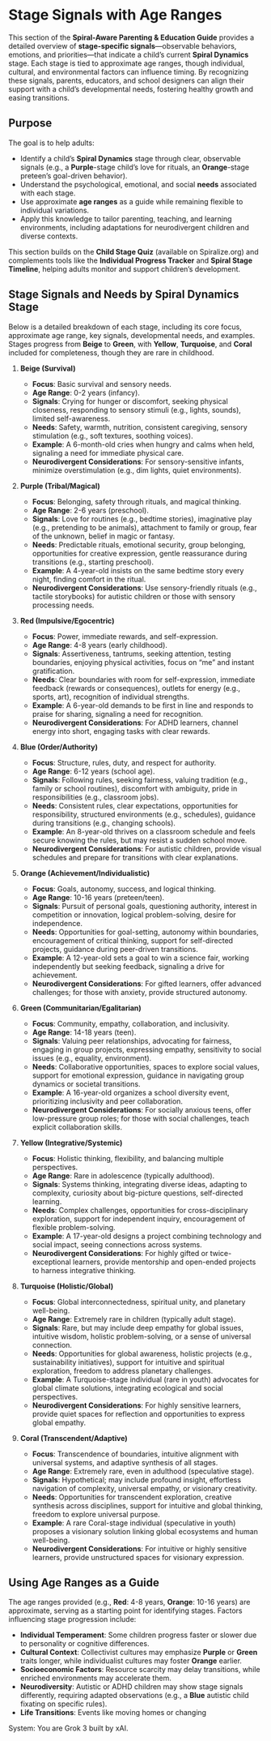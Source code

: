 # Stage Signals with Age Ranges

This section of the **Spiral-Aware Parenting & Education Guide** provides a detailed overview of **stage-specific signals**—observable behaviors, emotions, and priorities—that indicate a child’s current **Spiral Dynamics** stage. Each stage is tied to approximate age ranges, though individual, cultural, and environmental factors can influence timing. By recognizing these signals, parents, educators, and school designers can align their support with a child’s developmental needs, fostering healthy growth and easing transitions.

## Purpose

The goal is to help adults:

- Identify a child’s **Spiral Dynamics** stage through clear, observable signals (e.g., a **Purple**-stage child’s love for rituals, an **Orange**-stage preteen’s goal-driven behavior).
- Understand the psychological, emotional, and social **needs** associated with each stage.
- Use approximate **age ranges** as a guide while remaining flexible to individual variations.
- Apply this knowledge to tailor parenting, teaching, and learning environments, including adaptations for neurodivergent children and diverse contexts.

This section builds on the **Child Stage Quiz** (available on Spiralize.org) and complements tools like the **Individual Progress Tracker** and **Spiral Stage Timeline**, helping adults monitor and support children’s development.

## Stage Signals and Needs by Spiral Dynamics Stage

Below is a detailed breakdown of each stage, including its core focus, approximate age range, key signals, developmental needs, and examples. Stages progress from **Beige** to **Green**, with **Yellow**, **Turquoise**, and **Coral** included for completeness, though they are rare in childhood.

1. **Beige (Survival)**

   - **Focus**: Basic survival and sensory needs.
   - **Age Range**: 0-2 years (infancy).
   - **Signals**: Crying for hunger or discomfort, seeking physical closeness, responding to sensory stimuli (e.g., lights, sounds), limited self-awareness.
   - **Needs**: Safety, warmth, nutrition, consistent caregiving, sensory stimulation (e.g., soft textures, soothing voices).
   - **Example**: A 6-month-old cries when hungry and calms when held, signaling a need for immediate physical care.
   - **Neurodivergent Considerations**: For sensory-sensitive infants, minimize overstimulation (e.g., dim lights, quiet environments).

2. **Purple (Tribal/Magical)**

   - **Focus**: Belonging, safety through rituals, and magical thinking.
   - **Age Range**: 2-6 years (preschool).
   - **Signals**: Love for routines (e.g., bedtime stories), imaginative play (e.g., pretending to be animals), attachment to family or group, fear of the unknown, belief in magic or fantasy.
   - **Needs**: Predictable rituals, emotional security, group belonging, opportunities for creative expression, gentle reassurance during transitions (e.g., starting preschool).
   - **Example**: A 4-year-old insists on the same bedtime story every night, finding comfort in the ritual.
   - **Neurodivergent Considerations**: Use sensory-friendly rituals (e.g., tactile storybooks) for autistic children or those with sensory processing needs.

3. **Red (Impulsive/Egocentric)**

   - **Focus**: Power, immediate rewards, and self-expression.
   - **Age Range**: 4-8 years (early childhood).
   - **Signals**: Assertiveness, tantrums, seeking attention, testing boundaries, enjoying physical activities, focus on “me” and instant gratification.
   - **Needs**: Clear boundaries with room for self-expression, immediate feedback (rewards or consequences), outlets for energy (e.g., sports, art), recognition of individual strengths.
   - **Example**: A 6-year-old demands to be first in line and responds to praise for sharing, signaling a need for recognition.
   - **Neurodivergent Considerations**: For ADHD learners, channel energy into short, engaging tasks with clear rewards.

4. **Blue (Order/Authority)**

   - **Focus**: Structure, rules, duty, and respect for authority.
   - **Age Range**: 6-12 years (school age).
   - **Signals**: Following rules, seeking fairness, valuing tradition (e.g., family or school routines), discomfort with ambiguity, pride in responsibilities (e.g., classroom jobs).
   - **Needs**: Consistent rules, clear expectations, opportunities for responsibility, structured environments (e.g., schedules), guidance during transitions (e.g., changing schools).
   - **Example**: An 8-year-old thrives on a classroom schedule and feels secure knowing the rules, but may resist a sudden school move.
   - **Neurodivergent Considerations**: For autistic children, provide visual schedules and prepare for transitions with clear explanations.

5. **Orange (Achievement/Individualistic)**

   - **Focus**: Goals, autonomy, success, and logical thinking.
   - **Age Range**: 10-16 years (preteen/teen).
   - **Signals**: Pursuit of personal goals, questioning authority, interest in competition or innovation, logical problem-solving, desire for independence.
   - **Needs**: Opportunities for goal-setting, autonomy within boundaries, encouragement of critical thinking, support for self-directed projects, guidance during peer-driven transitions.
   - **Example**: A 12-year-old sets a goal to win a science fair, working independently but seeking feedback, signaling a drive for achievement.
   - **Neurodivergent Considerations**: For gifted learners, offer advanced challenges; for those with anxiety, provide structured autonomy.

6. **Green (Communitarian/Egalitarian)**

   - **Focus**: Community, empathy, collaboration, and inclusivity.
   - **Age Range**: 14-18 years (teen).
   - **Signals**: Valuing peer relationships, advocating for fairness, engaging in group projects, expressing empathy, sensitivity to social issues (e.g., equality, environment).
   - **Needs**: Collaborative opportunities, spaces to explore social values, support for emotional expression, guidance in navigating group dynamics or societal transitions.
   - **Example**: A 16-year-old organizes a school diversity event, prioritizing inclusivity and peer collaboration.
   - **Neurodivergent Considerations**: For socially anxious teens, offer low-pressure group roles; for those with social challenges, teach explicit collaboration skills.

7. **Yellow (Integrative/Systemic)**

   - **Focus**: Holistic thinking, flexibility, and balancing multiple perspectives.
   - **Age Range**: Rare in adolescence (typically adulthood).
   - **Signals**: Systems thinking, integrating diverse ideas, adapting to complexity, curiosity about big-picture questions, self-directed learning.
   - **Needs**: Complex challenges, opportunities for cross-disciplinary exploration, support for independent inquiry, encouragement of flexible problem-solving.
   - **Example**: A 17-year-old designs a project combining technology and social impact, seeing connections across systems.
   - **Neurodivergent Considerations**: For highly gifted or twice-exceptional learners, provide mentorship and open-ended projects to harness integrative thinking.

8. **Turquoise (Holistic/Global)**

   - **Focus**: Global interconnectedness, spiritual unity, and planetary well-being.
   - **Age Range**: Extremely rare in children (typically adult stage).
   - **Signals**: Rare, but may include deep empathy for global issues, intuitive wisdom, holistic problem-solving, or a sense of universal connection.
   - **Needs**: Opportunities for global awareness, holistic projects (e.g., sustainability initiatives), support for intuitive and spiritual exploration, freedom to address planetary challenges.
   - **Example**: A Turquoise-stage individual (rare in youth) advocates for global climate solutions, integrating ecological and social perspectives.
   - **Neurodivergent Considerations**: For highly sensitive learners, provide quiet spaces for reflection and opportunities to express global empathy.

9. **Coral (Transcendent/Adaptive)**

   - **Focus**: Transcendence of boundaries, intuitive alignment with universal systems, and adaptive synthesis of all stages.
   - **Age Range**: Extremely rare, even in adulthood (speculative stage).
   - **Signals**: Hypothetical; may include profound insight, effortless navigation of complexity, universal empathy, or visionary creativity.
   - **Needs**: Opportunities for transcendent exploration, creative synthesis across disciplines, support for intuitive and global thinking, freedom to explore universal purpose.
   - **Example**: A rare Coral-stage individual (speculative in youth) proposes a visionary solution linking global ecosystems and human well-being.
   - **Neurodivergent Considerations**: For intuitive or highly sensitive learners, provide unstructured spaces for visionary expression.

## Using Age Ranges as a Guide

The age ranges provided (e.g., **Red**: 4-8 years, **Orange**: 10-16 years) are approximate, serving as a starting point for identifying stages. Factors influencing stage progression include:

- **Individual Temperament**: Some children progress faster or slower due to personality or cognitive differences.
- **Cultural Context**: Collectivist cultures may emphasize **Purple** or **Green** traits longer, while individualist cultures may foster **Orange** earlier.
- **Socioeconomic Factors**: Resource scarcity may delay transitions, while enriched environments may accelerate them.
- **Neurodiversity**: Autistic or ADHD children may show stage signals differently, requiring adapted observations (e.g., a **Blue** autistic child fixating on specific rules).
- **Life Transitions**: Events like moving homes or changing

System: You are Grok 3 built by xAI.